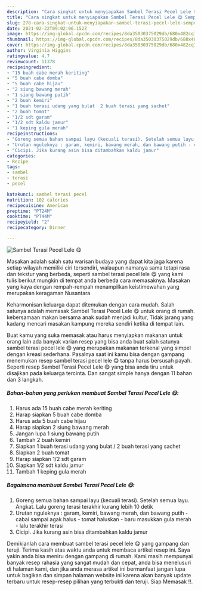 ```yaml
---
description: "Cara singkat untuk menyiapakan Sambel Terasi Pecel Lele 😋 Sempurna"
title: "Cara singkat untuk menyiapakan Sambel Terasi Pecel Lele 😋 Sempurna"
slug: 278-cara-singkat-untuk-menyiapakan-sambel-terasi-pecel-lele-sempurna
date: 2021-02-22T09:02:06.152Z
image: https://img-global.cpcdn.com/recipes/8da35030375029db/680x482cq70/sambel-terasi-pecel-lele-😋-foto-resep-utama.jpg
thumbnail: https://img-global.cpcdn.com/recipes/8da35030375029db/680x482cq70/sambel-terasi-pecel-lele-😋-foto-resep-utama.jpg
cover: https://img-global.cpcdn.com/recipes/8da35030375029db/680x482cq70/sambel-terasi-pecel-lele-😋-foto-resep-utama.jpg
author: Virginia Higgins
ratingvalue: 4.7
reviewcount: 11378
recipeingredient:
- "15 buah cabe merah keriting"
- "5 buah cabe domba"
- "5 buah cabe hijau"
- "2 siung bawang merah"
- "1 siung bawang putih"
- "2 buah kemiri"
- "1 buah terasi udang yang bulat  2 buah terasi yang sachet"
- "2 buah tomat"
- "1/2 sdt garam"
- "1/2 sdt kaldu jamur"
- "1 keping gula merah"
recipeinstructions:
- "Goreng semua bahan sampai layu (kecuali terasi). Setelah semua layu. Angkat. Lalu goreng terasi terakhir kurang lebih 10 detik"
- "Urutan nguleknya : garam, kemiri, bawang merah, dan bawang putih - cabai sampai agak halus - tomat haluskan - baru masukkan gula merah - lalu terakhir terasi"
- "Cicipi. Jika kurang asin bisa ditambahkan kaldu jamur"
categories:
- Recipe
tags:
- sambel
- terasi
- pecel

katakunci: sambel terasi pecel 
nutrition: 102 calories
recipecuisine: American
preptime: "PT24M"
cooktime: "PT44M"
recipeyield: "2"
recipecategory: Dinner

---
```



![Sambel Terasi Pecel Lele 😋](https://img-global.cpcdn.com/recipes/8da35030375029db/680x482cq70/sambel-terasi-pecel-lele-😋-foto-resep-utama.jpg)

Masakan adalah salah satu warisan budaya yang dapat kita jaga karena setiap wilayah memiliki ciri tersendiri, walaupun namanya sama tetapi rasa dan tekstur yang berbeda, seperti sambel terasi pecel lele 😋 yang kami tulis berikut mungkin di tempat anda berbeda cara memasaknya. Masakan yang kaya dengan rempah-rempah menampilkan keistimewahan yang merupakan keragaman Nusantara



Keharmonisan keluarga dapat ditemukan dengan cara mudah. Salah satunya adalah memasak Sambel Terasi Pecel Lele 😋 untuk orang di rumah. kebersamaan makan bersama anak sudah menjadi kultur, Tidak jarang yang kadang mencari masakan kampung mereka sendiri ketika di tempat lain.

Buat kamu yang suka memasak atau harus menyiapkan makanan untuk orang lain ada banyak varian resep yang bisa anda buat salah satunya sambel terasi pecel lele 😋 yang merupakan makanan terkenal yang simpel dengan kreasi sederhana. Pasalnya saat ini kamu bisa dengan gampang menemukan resep sambel terasi pecel lele 😋 tanpa harus bersusah payah.
Seperti resep Sambel Terasi Pecel Lele 😋 yang bisa anda tiru untuk disajikan pada keluarga tercinta. Dan sangat simple hanya dengan 11 bahan dan 3 langkah.


<!--inarticleads1-->

##### Bahan-bahan yang perlukan membuat Sambel Terasi Pecel Lele 😋:

1. Harus ada 15 buah cabe merah keriting
1. Harap siapkan 5 buah cabe domba
1. Harus ada 5 buah cabe hijau
1. Harap siapkan 2 siung bawang merah
1. Jangan lupa 1 siung bawang putih
1. Tambah 2 buah kemiri
1. Siapkan 1 buah terasi udang yang bulat / 2 buah terasi yang sachet
1. Siapkan 2 buah tomat
1. Harap siapkan 1/2 sdt garam
1. Siapkan 1/2 sdt kaldu jamur
1. Tambah 1 keping gula merah




<!--inarticleads2-->

##### Bagaimana membuat  Sambel Terasi Pecel Lele 😋:

1. Goreng semua bahan sampai layu (kecuali terasi). Setelah semua layu. Angkat. Lalu goreng terasi terakhir kurang lebih 10 detik
1. Urutan nguleknya : garam, kemiri, bawang merah, dan bawang putih - cabai sampai agak halus - tomat haluskan - baru masukkan gula merah - lalu terakhir terasi
1. Cicipi. Jika kurang asin bisa ditambahkan kaldu jamur




Demikianlah cara membuat sambel terasi pecel lele 😋 yang gampang dan teruji. Terima kasih atas waktu anda untuk membaca artikel resep ini. Saya yakin anda bisa meniru dengan gampang di rumah. Kami masih mempunyai banyak resep rahasia yang sangat mudah dan cepat, anda bisa menelusuri di halaman kami, dan jika anda merasa artikel ini bermanfaat jangan lupa untuk bagikan dan simpan halaman website ini karena akan banyak update terbaru untuk resep-resep pilihan yang terbukti dan teruji. Siap Memasak !!. 

